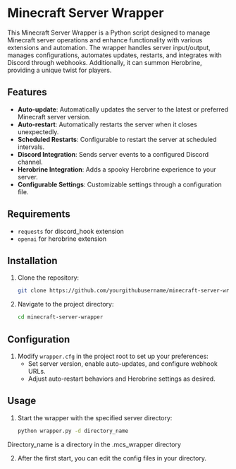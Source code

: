 # Minecraft Server Wrapper

This Minecraft Server Wrapper is a Python script designed to manage Minecraft server operations and enhance functionality with various extensions and automation. The wrapper handles server input/output, manages configurations, automates updates, restarts, and integrates with Discord through webhooks. Additionally, it can summon Herobrine, providing a unique twist for players.

## Features

- **Auto-update**: Automatically updates the server to the latest or preferred Minecraft server version.
- **Auto-restart**: Automatically restarts the server when it closes unexpectedly.
- **Scheduled Restarts**: Configurable to restart the server at scheduled intervals.
- **Discord Integration**: Sends server events to a configured Discord channel.
- **Herobrine Integration**: Adds a spooky Herobrine experience to your server.
- **Configurable Settings**: Customizable settings through a configuration file.

## Requirements

- `requests` for discord_hook extension
- `openai` for herobrine extension

## Installation

1. Clone the repository:
   ```bash
   git clone https://github.com/yourgithubusername/minecraft-server-wrapper.git
   ```
2. Navigate to the project directory:
   ```bash
   cd minecraft-server-wrapper
   ```

## Configuration

1. Modify `wrapper.cfg` in the project root to set up your preferences:
   - Set server version, enable auto-updates, and configure webhook URLs.
   - Adjust auto-restart behaviors and Herobrine settings as desired.

## Usage

1. Start the wrapper with the specified server directory:
   ```bash
   python wrapper.py -d directory_name
   ```
  Directory_name is a directory in the .mcs_wrapper directory

2. After the first start, you can edit the config files in your directory.
